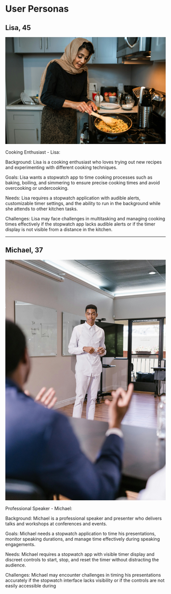 # User Personas

## Lisa, 45

![user-photo](../assets/lisa.jpg)

Cooking Enthusiast - Lisa:

Background: Lisa is a cooking enthusiast who loves trying out new recipes and
experimenting with different cooking techniques.

Goals: Lisa wants a stopwatch app to time cooking processes such as baking,
boiling, and simmering to ensure precise cooking times and avoid overcooking or
undercooking.

Needs: Lisa requires a stopwatch application with audible alerts, customizable
timer settings, and the ability to run in the background while she attends to
other kitchen tasks.

Challenges: Lisa may face challenges in multitasking and managing cooking times
effectively if the stopwatch app lacks audible alerts or if the timer display is
not visible from a distance in the kitchen.

---

## Michael, 37

![user-photo](../assets/michael.jpg)

Professional Speaker - Michael:

Background: Michael is a professional speaker and presenter who delivers talks
and workshops at conferences and events.

Goals: Michael needs a stopwatch application to time his presentations, monitor
speaking durations, and manage time effectively during speaking engagements.

Needs: Michael requires a stopwatch app with visible timer display and discreet
controls to start, stop, and reset the timer without distracting the audience.

Challenges: Michael may encounter challenges in timing his presentations
accurately if the stopwatch interface lacks visibility or if the controls are
not easily accessible during
